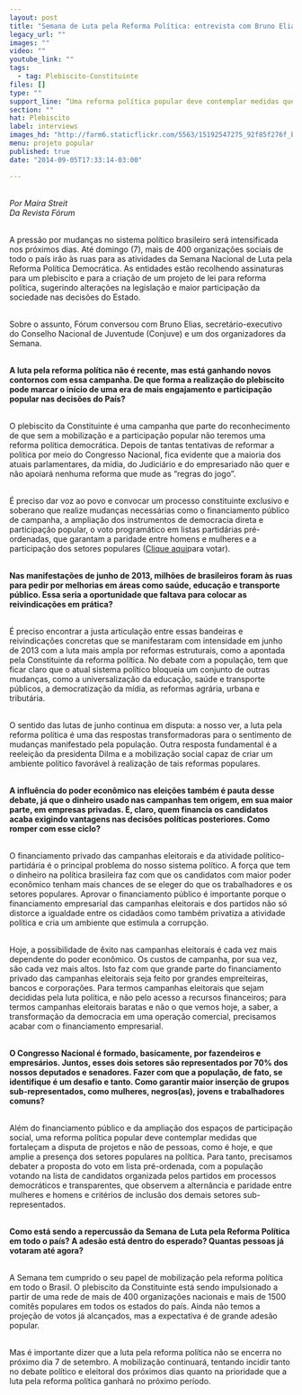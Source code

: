 ```yaml
---
layout: post
title: "Semana de Luta pela Reforma Política: entrevista com Bruno Elias"
legacy_url: ""
images: ""
video: ""
youtube_link: ""
tags:
  - tag: Plebiscito-Constituinte
files: []
type: ""
support_line: “Uma reforma política popular deve contemplar medidas que fortaleçam a disputa de projetos e não de pessoas”
section: ""
hat: Plebiscito
label: interviews
images_hd: "http://farm6.staticflickr.com/5563/15192547275_92f85f276f_b.jpg"
menu: projeto popular
published: true
date: "2014-09-05T17:33:14-03:00"

---
```

<p><br />
<em>Por Ma&iacute;ra Streit<br />
Da Revista F&oacute;rum</em></p>

<p><br />
A press&atilde;o por mudan&ccedil;as no sistema pol&iacute;tico brasileiro ser&aacute; intensificada nos pr&oacute;ximos dias. At&eacute; domingo (7), mais de 400 organiza&ccedil;&otilde;es sociais de todo o pa&iacute;s ir&atilde;o &agrave;s ruas para as atividades da Semana Nacional de Luta pela Reforma Pol&iacute;tica Democr&aacute;tica. As entidades est&atilde;o recolhendo assinaturas para um plebiscito e para a cria&ccedil;&atilde;o de um projeto de lei para reforma pol&iacute;tica, sugerindo altera&ccedil;&otilde;es na legisla&ccedil;&atilde;o e maior participa&ccedil;&atilde;o da sociedade nas decis&otilde;es do Estado.</p>

<p><br />
Sobre o assunto, F&oacute;rum conversou com Bruno Elias, secret&aacute;rio-executivo do Conselho Nacional de Juventude (Conjuve) e um dos organizadores da Semana.</p>

<p><br />
<strong>A luta pela reforma pol&iacute;tica n&atilde;o &eacute; recente, mas est&aacute; ganhando novos contornos com essa campanha. De que forma a realiza&ccedil;&atilde;o do plebiscito pode marcar o in&iacute;cio de uma era de mais engajamento e participa&ccedil;&atilde;o popular nas decis&otilde;es do Pa&iacute;s?</strong></p>

<p><br />
O plebiscito da Constituinte &eacute; uma campanha que parte do reconhecimento de que sem a mobiliza&ccedil;&atilde;o e a participa&ccedil;&atilde;o popular n&atilde;o teremos uma reforma pol&iacute;tica democr&aacute;tica. Depois de tantas tentativas de reformar a pol&iacute;tica por meio do Congresso Nacional, fica evidente que a maioria dos atuais parlamentares, da m&iacute;dia, do Judici&aacute;rio e do empresariado n&atilde;o quer e n&atilde;o apoiar&aacute; nenhuma reforma que mude as &ldquo;regras do jogo&rdquo;.</p>

<p><br />
&Eacute; preciso dar voz ao povo e convocar um processo constituinte exclusivo e soberano que realize mudan&ccedil;as necess&aacute;rias como o financiamento p&uacute;blico de campanha, a amplia&ccedil;&atilde;o dos instrumentos de democracia direta e participa&ccedil;&atilde;o popular, o voto program&aacute;tico em listas partid&aacute;rias pr&eacute;-ordenadas, que garantam a paridade entre homens e mulheres e a participa&ccedil;&atilde;o dos setores populares (<a href="http://www.plebiscitoconstituinte.org.br/vote-no-plebiscito#voto" target="_blank">Clique aqui</a>para votar).</p>

<p><br />
<strong>Nas manifesta&ccedil;&otilde;es de junho de 2013, milh&otilde;es de brasileiros foram &agrave;s ruas para pedir por melhorias em &aacute;reas como sa&uacute;de, educa&ccedil;&atilde;o e transporte p&uacute;blico. Essa seria a oportunidade que faltava para colocar as reivindica&ccedil;&otilde;es em pr&aacute;tica?</strong></p>

<p><br />
&Eacute; preciso encontrar a justa articula&ccedil;&atilde;o entre essas bandeiras e reivindica&ccedil;&otilde;es concretas que se manifestaram com intensidade em junho de 2013 com a luta mais ampla por reformas estruturais, como a apontada pela Constituinte da reforma pol&iacute;tica. No debate com a popula&ccedil;&atilde;o, tem que ficar claro que o atual sistema pol&iacute;tico bloqueia um conjunto de outras mudan&ccedil;as, como a universaliza&ccedil;&atilde;o da educa&ccedil;&atilde;o, sa&uacute;de e transporte p&uacute;blicos, a democratiza&ccedil;&atilde;o da m&iacute;dia, as reformas agr&aacute;ria, urbana e tribut&aacute;ria.</p>

<p><br />
O sentido das lutas de junho continua em disputa: a nosso ver, a luta pela reforma pol&iacute;tica &eacute; uma das respostas transformadoras para o sentimento de mudan&ccedil;as manifestado pela popula&ccedil;&atilde;o. Outra resposta fundamental &eacute; a reelei&ccedil;&atilde;o da presidenta Dilma e a mobiliza&ccedil;&atilde;o social capaz de criar um ambiente pol&iacute;tico favor&aacute;vel &agrave; realiza&ccedil;&atilde;o de tais reformas populares.</p>

<p><br />
<strong>A influ&ecirc;ncia do poder econ&ocirc;mico nas elei&ccedil;&otilde;es tamb&eacute;m &eacute; pauta desse debate, j&aacute; que o dinheiro usado nas campanhas tem origem, em sua maior parte, em empresas privadas. E, claro, quem financia os candidatos acaba exigindo vantagens nas decis&otilde;es pol&iacute;ticas posteriores. Como romper com esse ciclo?</strong></p>

<p><br />
O financiamento privado das campanhas eleitorais e da atividade pol&iacute;tico-partid&aacute;ria &eacute; o principal problema do nosso sistema pol&iacute;tico. A for&ccedil;a que tem o dinheiro na pol&iacute;tica brasileira faz com que os candidatos com maior poder econ&ocirc;mico tenham mais chances de se eleger do que os trabalhadores e os setores populares. Aprovar o financiamento p&uacute;blico &eacute; importante porque o financiamento empresarial das campanhas eleitorais e dos partidos n&atilde;o s&oacute; distorce a igualdade entre os cidad&atilde;os como tamb&eacute;m privatiza a atividade pol&iacute;tica e cria um ambiente que estimula a corrup&ccedil;&atilde;o.</p>

<p><br />
Hoje, a possibilidade de &ecirc;xito nas campanhas eleitorais &eacute; cada vez mais dependente do poder econ&ocirc;mico. Os custos de campanha, por sua vez, s&atilde;o cada vez mais altos. Isto faz com que grande parte do financiamento privado das campanhas eleitorais seja feito por grandes empreiteiras, bancos e corpora&ccedil;&otilde;es. Para termos campanhas eleitorais que sejam decididas pela luta pol&iacute;tica, e n&atilde;o pelo acesso a recursos financeiros; para termos campanhas eleitorais baratas e n&atilde;o o que vemos hoje, a saber, a transforma&ccedil;&atilde;o da democracia em uma opera&ccedil;&atilde;o comercial, precisamos acabar com o financiamento empresarial.</p>

<p><br />
<strong>O Congresso Nacional &eacute; formado, basicamente, por fazendeiros e empres&aacute;rios. Juntos, esses dois setores s&atilde;o representados por 70% dos nossos deputados e senadores. Fazer com que a popula&ccedil;&atilde;o, de fato, se identifique &eacute; um desafio e tanto. Como garantir maior inser&ccedil;&atilde;o de grupos sub-representados, como mulheres, negros(as), jovens e trabalhadores comuns?</strong></p>

<p><br />
Al&eacute;m do financiamento p&uacute;blico e da amplia&ccedil;&atilde;o dos espa&ccedil;os de participa&ccedil;&atilde;o social, uma reforma pol&iacute;tica popular deve contemplar medidas que fortale&ccedil;am a disputa de projetos e n&atilde;o de pessoas, como &eacute; hoje, e que amplie a presen&ccedil;a dos setores populares na pol&iacute;tica. Para tanto, precisamos debater a proposta do voto em lista pr&eacute;-ordenada, com a popula&ccedil;&atilde;o votando na lista de candidatos organizada pelos partidos em processos democr&aacute;ticos e transparentes, que observem a altern&acirc;ncia e paridade entre mulheres e homens e crit&eacute;rios de inclus&atilde;o dos demais setores sub-representados.</p>

<p><br />
<strong>Como est&aacute; sendo a repercuss&atilde;o da Semana de Luta pela Reforma Pol&iacute;tica em todo o pa&iacute;s? A ades&atilde;o est&aacute; dentro do esperado? Quantas pessoas j&aacute; votaram at&eacute; agora?</strong></p>

<p><br />
A Semana tem cumprido o seu papel de mobiliza&ccedil;&atilde;o pela reforma pol&iacute;tica em todo o Brasil. O plebiscito da Constituinte est&aacute; sendo impulsionado a partir de uma rede de mais de 400 organiza&ccedil;&otilde;es nacionais e mais de 1500 comit&ecirc;s populares em todos os estados do pa&iacute;s. Ainda n&atilde;o temos a proje&ccedil;&atilde;o de votos j&aacute; alcan&ccedil;ados, mas a expectativa &eacute; de grande ades&atilde;o popular.</p>

<p><br />
Mas &eacute; importante dizer que a luta pela reforma pol&iacute;tica n&atilde;o se encerra no pr&oacute;ximo dia 7 de setembro. A mobiliza&ccedil;&atilde;o continuar&aacute;, tentando incidir tanto no debate pol&iacute;tico e eleitoral dos pr&oacute;ximos dias quanto na prioridade que a luta pela reforma pol&iacute;tica ganhar&aacute; no pr&oacute;ximo per&iacute;odo.</p>
